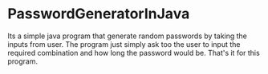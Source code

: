 # PasswordGeneratorInJava
Its a simple java program that generate random passwords by taking the inputs from user. The program just simply ask too the user to input the required combination and how long the password would be. That's it for this program.
